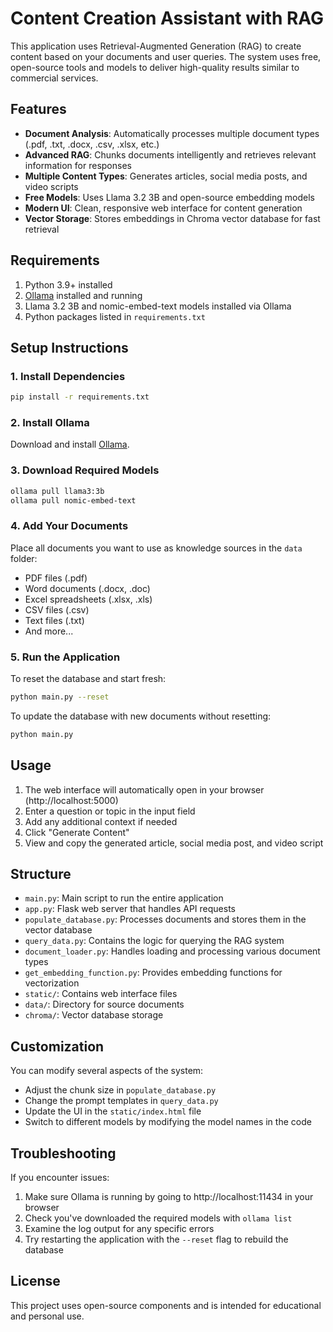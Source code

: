# Content Creation Assistant with RAG

This application uses Retrieval-Augmented Generation (RAG) to create content based on your documents and user queries. The system uses free, open-source tools and models to deliver high-quality results similar to commercial services.

## Features

- **Document Analysis**: Automatically processes multiple document types (.pdf, .txt, .docx, .csv, .xlsx, etc.)
- **Advanced RAG**: Chunks documents intelligently and retrieves relevant information for responses
- **Multiple Content Types**: Generates articles, social media posts, and video scripts
- **Free Models**: Uses Llama 3.2 3B and open-source embedding models
- **Modern UI**: Clean, responsive web interface for content generation
- **Vector Storage**: Stores embeddings in Chroma vector database for fast retrieval

## Requirements

1. Python 3.9+ installed
2. [Ollama](https://ollama.ai) installed and running
3. Llama 3.2 3B and nomic-embed-text models installed via Ollama
4. Python packages listed in `requirements.txt`

## Setup Instructions

### 1. Install Dependencies

```bash
pip install -r requirements.txt
```

### 2. Install Ollama

Download and install [Ollama](https://ollama.ai).

### 3. Download Required Models

```bash
ollama pull llama3:3b
ollama pull nomic-embed-text
```

### 4. Add Your Documents

Place all documents you want to use as knowledge sources in the `data` folder:
- PDF files (.pdf)
- Word documents (.docx, .doc)
- Excel spreadsheets (.xlsx, .xls)
- CSV files (.csv)
- Text files (.txt)
- And more...

### 5. Run the Application

To reset the database and start fresh:
```bash
python main.py --reset
```

To update the database with new documents without resetting:
```bash
python main.py
```

## Usage

1. The web interface will automatically open in your browser (http://localhost:5000)
2. Enter a question or topic in the input field
3. Add any additional context if needed
4. Click "Generate Content"
5. View and copy the generated article, social media post, and video script

## Structure

- `main.py`: Main script to run the entire application
- `app.py`: Flask web server that handles API requests
- `populate_database.py`: Processes documents and stores them in the vector database
- `query_data.py`: Contains the logic for querying the RAG system
- `document_loader.py`: Handles loading and processing various document types
- `get_embedding_function.py`: Provides embedding functions for vectorization
- `static/`: Contains web interface files
- `data/`: Directory for source documents 
- `chroma/`: Vector database storage

## Customization

You can modify several aspects of the system:
- Adjust the chunk size in `populate_database.py` 
- Change the prompt templates in `query_data.py`
- Update the UI in the `static/index.html` file
- Switch to different models by modifying the model names in the code

## Troubleshooting

If you encounter issues:
1. Make sure Ollama is running by going to http://localhost:11434 in your browser
2. Check you've downloaded the required models with `ollama list`
3. Examine the log output for any specific errors
4. Try restarting the application with the `--reset` flag to rebuild the database

## License

This project uses open-source components and is intended for educational and personal use.